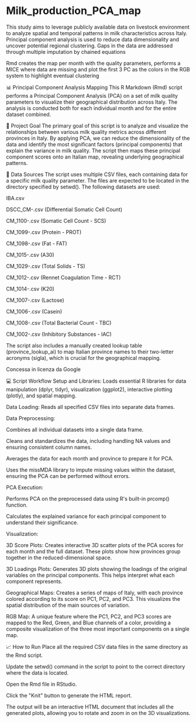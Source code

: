 # Milk_production_PCA_map
This study aims to leverage publicly available data on livestock environment to analyze spatial and temporal patterns in milk characteristics across Italy. Principal component analysis is used to reduce data dimensionality and uncover potential regional clustering. Gaps in the data are addressed through multiple imputation by chained equations

Rmd creates the map per month with the quality parameters, performs a MICE where data are missing and plot the first 3 PC as the colors in the RGB system to highlight eventual clustering

📊 Principal Component Analysis Mapping
This R Markdown (Rmd) script performs a Principal Component Analysis (PCA) on a set of milk quality parameters to visualize their geographical distribution across Italy. The analysis is conducted both for each individual month and for the entire dataset combined.

🎯 Project Goal
The primary goal of this script is to analyze and visualize the relationships between various milk quality metrics across different provinces in Italy. By applying PCA, we can reduce the dimensionality of the data and identify the most significant factors (principal components) that explain the variance in milk quality. The script then maps these principal component scores onto an Italian map, revealing underlying geographical patterns.

📂 Data Sources
The script uses multiple CSV files, each containing data for a specific milk quality parameter. The files are expected to be located in the directory specified by setwd(). The following datasets are used:

IBA.csv

DSCC_CM-.csv (Differential Somatic Cell Count)

CM_1100-.csv (Somatic Cell Count - SCS)

CM_1099-.csv (Protein - PROT)

CM_1098-.csv (Fat - FAT)

CM_1015-.csv (A30)

CM_1029-.csv (Total Solids - TS)

CM_1012-.csv (Rennet Coagulation Time - RCT)

CM_1014-.csv (K20)

CM_1007-.csv (Lactose)

CM_1006-.csv (Casein)

CM_1008-.csv (Total Bacterial Count - TBC)

CM_1002-.csv (Inhibitory Substances - IAC)

The script also includes a manually created lookup table (province_lookup_ai) to map Italian province names to their two-letter acronyms (sigla), which is crucial for the geographical mapping.

Concessa in licenza da Google

💻 Script Workflow
Setup and Libraries: Loads essential R libraries for data manipulation (dplyr, tidyr), visualization (ggplot2), interactive plotting (plotly), and spatial mapping.

Data Loading: Reads all specified CSV files into separate data frames.

Data Preprocessing:

Combines all individual datasets into a single data frame.

Cleans and standardizes the data, including handling NA values and ensuring consistent column names.

Averages the data for each month and province to prepare it for PCA.

Uses the missMDA library to impute missing values within the dataset, ensuring the PCA can be performed without errors.

PCA Execution:

Performs PCA on the preprocessed data using R's built-in prcomp() function.

Calculates the explained variance for each principal component to understand their significance.

Visualization:

3D Score Plots: Creates interactive 3D scatter plots of the PCA scores for each month and the full dataset. These plots show how provinces group together in the reduced-dimensional space.

3D Loadings Plots: Generates 3D plots showing the loadings of the original variables on the principal components. This helps interpret what each component represents.

Geographical Maps: Creates a series of maps of Italy, with each province colored according to its score on PC1, PC2, and PC3. This visualizes the spatial distribution of the main sources of variation.

RGB Map: A unique feature where the PC1, PC2, and PC3 scores are mapped to the Red, Green, and Blue channels of a color, providing a composite visualization of the three most important components on a single map.

📈 How to Run
Place all the required CSV data files in the same directory as the Rmd script.

Update the setwd() command in the script to point to the correct directory where the data is located.

Open the Rmd file in RStudio.

Click the "Knit" button to generate the HTML report.

The output will be an interactive HTML document that includes all the generated plots, allowing you to rotate and zoom in on the 3D visualizations.

